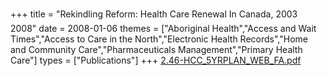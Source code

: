 +++
title = "Rekindling Reform: Health Care Renewal In Canada, 2003  2008"
date = 2008-01-06
themes = ["Aboriginal Health","Access and Wait Times","Access to Care in the North","Electronic Health Records","Home and Community Care","Pharmaceuticals Management","Primary Health Care"]
types = ["Publications"]
+++
[2.46-HCC_5YRPLAN_WEB_FA.pdf](/files/2.46-HCC_5YRPLAN_WEB_FA.pdf)
